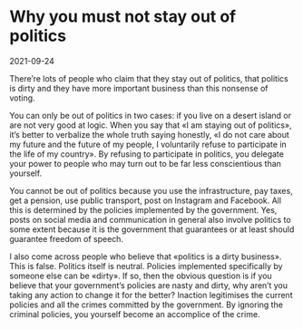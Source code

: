 # Why you must not stay out of politics

2021-09-24

There’re lots of people who claim that they stay out of politics, that politics is dirty and they have more important business than this nonsense of voting.

You can only be out of politics in two cases: if you live on a desert island or are not very good at logic. When you say that «I am staying out of politics», it’s better to verbalize the whole truth saying honestly, «I do not care about my future and the future of my people, I voluntarily refuse to participate in the life of my country». By refusing to participate in politics, you delegate your power to people who may turn out to be far less conscientious than yourself.

You cannot be out of politics because you use the infrastructure, pay taxes, get a pension, use public transport, post on Instagram and Facebook. All this is determined by the policies implemented by the government. Yes, posts on social media and communication in general also involve politics to some extent because it is the government that guarantees or at least should guarantee freedom of speech.

I also come across people who believe that «politics is a dirty business». This is false. Politics itself is neutral. Policies implemented specifically by someone else can be «dirty». If so, then the obvious question is if you believe that your government’s policies are nasty and dirty, why aren’t you taking any action to change it for the better? Inaction legitimises the current policies and all the crimes committed by the government. By ignoring the criminal policies, you yourself become an accomplice of the crime.
